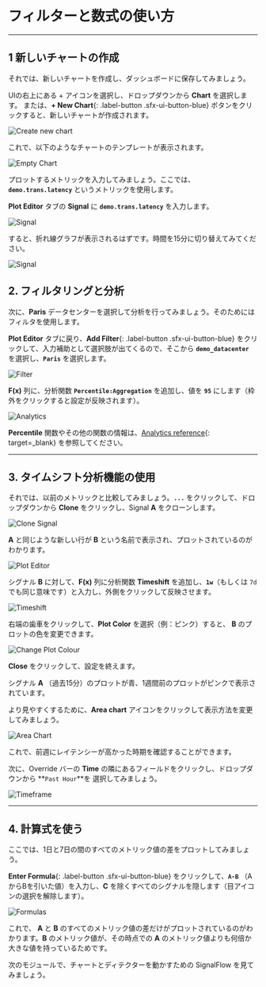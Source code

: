 # フィルターと数式の使い方

---

## 1 新しいチャートの作成

それでは、新しいチャートを作成し、ダッシュボードに保存してみましょう。

UIの右上にある + アイコンを選択し、ドロップダウンから **Chart** を選択します。
または、**+ New Chart**{: .label-button .sfx-ui-button-blue} ボタンをクリックすると、新しいチャートが作成されます。

![Create new chart](../images/dashboards/M-Filter-0.png)

これで、以下のようなチャートのテンプレートが表示されます。

![Empty Chart](../images/dashboards/M-Editing-6.png)

プロットするメトリックを入力してみましょう。ここでは、**`demo.trans.latency`** というメトリックを使用します。

**Plot Editor** タブの **Signal** に **`demo.trans.latency`** を入力します。

![Signal](../images/dashboards/plot-editor.png)

すると、折れ線グラフが表示されるはずです。時間を15分に切り替えてみてください。

![Signal](../images/dashboards/M-Filter-10.png)

## 2. フィルタリングと分析

次に、**Paris** データセンターを選択して分析を行ってみましょう。そのためにはフィルタを使用します。

**Plot Editor** タブに戻り、**Add Filter**{: .label-button .sfx-ui-button-blue} をクリックして、入力補助として選択肢が出てくるので、そこから **`demo_datacenter`** を選択し、**`Paris`** を選択します。

![Filter](../images/dashboards/M-Filter-1.png)

**F(x)** 列に、分析関数 **`Percentile:Aggregation`** を追加し、値を **`95`** にします（枠外をクリックすると設定が反映されます）。

![Analytics](../images/dashboards/M-Filter-2.png)

**Percentile** 関数やその他の関数の情報は、[Analytics reference](https://docs.signalfx.com/en/latest/reference/analytics-docs/analytics-reference.html){: target=_blank} を参照してください。

---

## 3. タイムシフト分析機能の使用

それでは、以前のメトリックと比較してみましょう。**`...`** をクリックして、ドロップダウンから **Clone** をクリックし、Signal **A** をクローンします。

![Clone Signal](../images/dashboards/M-Filter-3.png)

**A** と同じような新しい行が **B** という名前で表示され、プロットされているのがわかります。

![Plot Editor](../images/dashboards/M-Filter-4.png)

シグナル **B** に対して、**F(x)** 列に分析関数 **Timeshift** を追加し、**`1w`**（もしくは `7d` でも同じ意味です）と入力し、外側をクリックして反映させます。

![Timeshift](../images/dashboards/M-Filter-5.png)

右端の歯車をクリックして、**Plot Color** を選択（例：ピンク）すると、 **B** のプロットの色を変更できます。

![Change Plot Colour](../images/dashboards/M-Filter-6.png)

**Close** をクリックして、設定を終えます。

シグナル **A** （過去15分）のプロットが青、1週間前のプロットがピンクで表示されています。

より見やすくするために、**Area chart** アイコンをクリックして表示方法を変更してみましょう。

![Area Chart](../images/dashboards/M-Filter-8.png)

これで、前週にレイテンシーが高かった時期を確認することができます。

次に、Override バーの **Time** の隣にあるフィールドをクリックし、ドロップダウンから **`Past Hour`**を 選択してみましょう。

![Timeframe](../images/dashboards/M-Filter-9.png)

---

## 4. 計算式を使う

ここでは、1日と7日の間のすべてのメトリック値の差をプロットしてみましょう。

**Enter Formula**{: .label-button .sfx-ui-button-blue} をクリックして、**`A-B`** （AからBを引いた値）を入力し、**C** を除くすべてのシグナルを隠します（目アイコンの選択を解除します）。

![Formulas](../images/dashboards/M-Filter-11.png)

これで、 **A** と **B** のすべてのメトリック値の差だけがプロットされているのがわかります。**B** のメトリック値が、その時点での **A** のメトリック値よりも何倍か大きな値を持っているためです。

次のモジュールで、チャートとディテクターを動かすための SignalFlow を見てみましょう。
